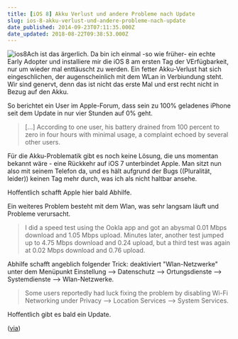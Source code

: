 ```yaml
---
title: [iOS 8] Akku Verlust und andere Probleme nach Update
slug: ios-8-akku-verlust-und-andere-probleme-nach-update
date_published: 2014-09-23T07:11:35.000Z
date_updated: 2018-08-22T09:38:53.000Z
---
```


![ios8](//picdump.thafaker.de/2014/09/ios8-100x100.jpeg)Ach ist das ärgerlich. Da bin ich einmal -so wie früher- ein echte Early Adopter und installiere mir die iOS 8 am ersten Tag der VErfügbarkeit, nur um wieder mal enttäuscht zu werden. Ein fetter Akku-Verlust hat sich eingeschlichen, der augenscheinlich mit dem WLan in Verbiundung steht. Wir sind genervt, denn das ist nicht das erste Mal und erst recht nicht in Bezug auf den Akku. 

So berichtet ein User im Apple-Forum, dass sein zu 100% geladenes iPhone seit dem Update in nur vier Stunden auf 0% geht.

>   [...] According to one user, his battery drained from 100 percent to zero in four hours with minimal usage, a complaint echoed by several other users.

Für die Akku-Problematik gibt es noch keine Lösung, die uns momentan bekannt wäre - eine Rückkehr auf iOS 7 unterbindet Apple. Man sitzt nun also mit seinem Telefon da, und es hält aufgrund der Bugs ((Pluralität, leider)) keinen Tag mehr durch, was ich als nicht haltbar ansehe.

Hoffentlich schafft Apple hier bald Abhilfe.

Ein weiteres Problem besteht mit dem Wlan, was sehr langsam läuft und Probleme verursacht.

>   I did a speed test using the Ookla app and got an abysmal 0.01 Mbps download and 1.05 Mbps upload. Minutes later, another test jumped up to 4.75 Mbps download and 0.24 upload, but a third test was again at 0.02 Mbps download and 0.76 upload.

Abhilfe schafft angeblich folgender Trick: deaktiviert "Wlan-Netzwerke" unter dem Menüpunkt Einstellung --> Datenschutz --> Ortungsdienste --> Systemdienste --> Wlan-Netzwerke.

>   Some users reportedly had luck fixing the problem by disabling Wi-Fi Networking under Privacy --> Location Services --> System Services.

Hoffentlich gibt es bald ein Update.

([via](http://www.macrumors.com/2014/09/22/ios-8-issues-battery-drain-wifi/))

